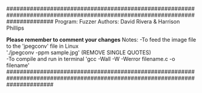 ##############################################################################################################################
Program: Fuzzer
Authors: David Rivera & Harrison Phillips

**Please remember to comment your changes**
Notes:
-To feed the image file to the 'jpegconv' file in Linux  
 './jpegconv -ppm sample.jpg' (REMOVE SINGLE QUOTES)  
-To compile and run in terminal 
 'gcc -Wall -W -Werror filename.c -o filename'
##############################################################################################################################
